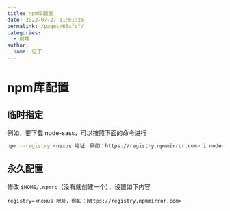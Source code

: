 ```yaml
---
title: npm库配置
date: 2022-07-27 11:01:26
permalink: /pages/66afcf/
categories:
  - 前端
author: 
  name: 但丁
---
```


# npm库配置

## 临时指定

例如，要下载 node-sass，可以按照下面的命令进行
``` sh
npm --registry <nexus 地址，例如：https://registry.npmmirror.com> i node-sass
```
## 永久配置

修改 `$HOME/.npmrc`（没有就创建一个），设置如下内容

``` properties
registry=<nexus 地址，例如：https://registry.npmmirror.com>
```